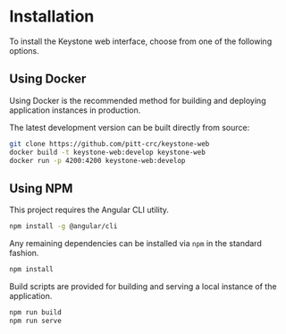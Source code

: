 # Installation

To install the Keystone web interface, choose from one of the following options.

## Using Docker

Using Docker is the recommended method for building and deploying application instances in production. 

The latest development version can be built directly from source:

```bash
git clone https://github.com/pitt-crc/keystone-web
docker build -t keystone-web:develop keystone-web
docker run -p 4200:4200 keystone-web:develop
```

## Using NPM

This project requires the Angular CLI utility.

```bash
npm install -g @angular/cli
```

Any remaining dependencies can be installed via `npm` in the standard fashion.

```bash
npm install
```

Build scripts are provided for building and serving a local instance of the application.

```bash
npm run build
npm run serve
```
